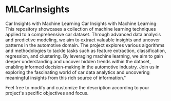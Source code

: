 # MLCarInsights
Car Insights with Machine Learning
Car Insights with Machine Learning: This repository showcases a collection of machine learning techniques applied to a comprehensive car dataset. Through advanced data analysis and predictive modeling, we aim to extract valuable insights and uncover patterns in the automotive domain. The project explores various algorithms and methodologies to tackle tasks such as feature extraction, classification, regression, and clustering. By leveraging machine learning, we aim to gain deeper understanding and uncover hidden trends within the dataset, enabling informed decision-making in the automotive industry. Join us in exploring the fascinating world of car data analytics and uncovering meaningful insights from this rich source of information."

Feel free to modify and customize the description according to your project's specific objectives and focus.
